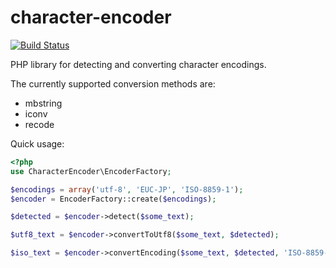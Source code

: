 character-encoder
=================

[![Build Status](https://travis-ci.org/twistor/character-encoder.svg?branch=master)](https://travis-ci.org/twistor/character-encoder)

PHP library for detecting and converting character encodings.

The currently supported conversion methods are:
- mbstring
- iconv
- recode

Quick usage:
```php
<?php
use CharacterEncoder\EncoderFactory;

$encodings = array('utf-8', 'EUC-JP', 'ISO-8859-1');
$encoder = EncoderFactory::create($encodings);

$detected = $encoder->detect($some_text);

$utf8_text = $encoder->convertToUtf8($some_text, $detected);

$iso_text = $encoder->convertEncoding($some_text, $detected, 'ISO-8859-1');
```
